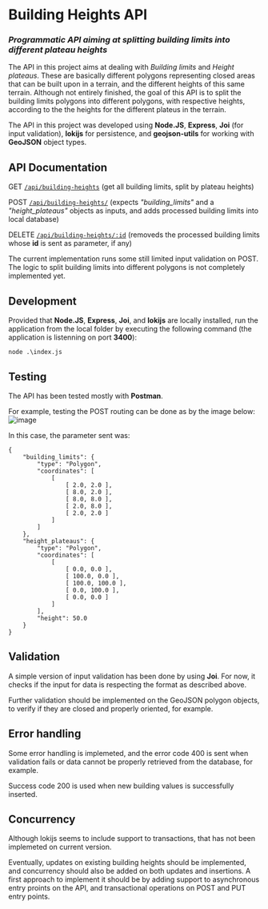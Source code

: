 # Building Heights API

### _Programmatic API aiming at splitting building limits into different plateau heights_

The API in this project aims at dealing with _Building limits_ and _Height plateaus_. These are basically different polygons representing closed areas that can be built upon in a terrain, and the different heights of this same terrain. Although not entirely finished, the goal of this API is to split the building limits polygons into different polygons, with respective heights, according to the the heights for the different plateus in the terrain.

The API in this project was developed using __Node.JS__, __Express__, __Joi__ (for input validation), __lokijs__ for persistence, and __geojson-utils__ for working with __GeoJSON__ object types.

## API Documentation

GET [`/api/building-heights`](http://localhost:3400/api/building-heights) (get all building limits, split by plateau heights)

POST [`/api/building-heights/`](http://localhost:3400/api/building-heights) (expects _"building_limits"_ and a _"height_plateaus"_ __<GeoJSON>__ objects as inputs, and adds processed building limits into local database)

DELETE [`/api/building-heights/:id`](http://localhost:3400/api/building-heights/:10) (removeds the processed building limits whose __id__ is sent as parameter, if any)

The current implementation runs some still limited input validation on POST. The logic to split building limits into different polygons is not completely implemented yet.

## Development

Provided that __Node.JS__, __Express__, __Joi__, and __lokijs__ are locally installed, run the application from the local folder by executing the following command (the application is listenning on port __3400__):

```
node .\index.js
```

## Testing

The API has been tested mostly with __Postman__.

For example, testing the POST routing can be done as by the image below:
![image](https://user-images.githubusercontent.com/77120051/190004431-d2bb8987-a811-40da-b9e8-4a8b2e6cc252.png)

In this case, the parameter sent was:

```
{
    "building_limits": {
        "type": "Polygon",
        "coordinates": [
            [
                [ 2.0, 2.0 ],
                [ 8.0, 2.0 ],
                [ 8.0, 8.0 ],
                [ 2.0, 8.0 ],
                [ 2.0, 2.0 ]
            ]
        ]
    },
    "height_plateaus": {
        "type": "Polygon",
        "coordinates": [
            [
                [ 0.0, 0.0 ],
                [ 100.0, 0.0 ],
                [ 100.0, 100.0 ],
                [ 0.0, 100.0 ],
                [ 0.0, 0.0 ]
            ]
        ],
        "height": 50.0
    }
}
```

## Validation

A simple version of input validation has been done by using __Joi__. For now, it checks if the input for data is respecting the format as described above.

Further validation should be implemented on the GeoJSON polygon objects, to verify if they are closed and properly oriented, for example.

## Error handling

Some error handling is implemeted, and the error code 400 is sent when validation fails or data cannot be properly retrieved from the database, for example.

Success code 200 is used when new building values is successfully inserted.

## Concurrency

Although lokijs seems to include support to transactions, that has not been implemeted on current version. 

Eventually, updates on existing building heights should be implemented, and concurrency should also be added on both updates and insertions. A first approach to implement it should be by adding support to asynchronous entry proints on the API, and transactional operations on POST and PUT entry points.



